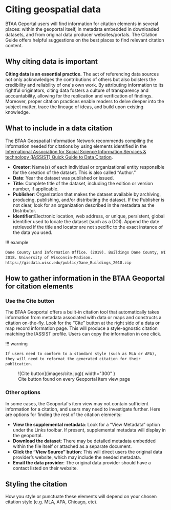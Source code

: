 # Citing geospatial data

BTAA Geportal users will find information for citation elements in several places: within the geoportal itself, in metadata embedded in downloaded datasets, and from original data producer websites/portals. The Citation Guide offers helpful suggestions on the best places to find relevant citation content.

## Why citing data is important

**Citing data is an essential practice.** The act of referencing data sources not only acknowledges the contributions of others but also bolsters the credibility and reliability of one's own work. By attributing information to its rightful originators, citing data fosters a culture of transparency and accountability, allowing for the replication and verification of findings. Moreover, proper citation practices enable readers to delve deeper into the subject matter, trace the lineage of ideas, and build upon existing knowledge.

## What to include in a data citation

The BTAA Geospatial Information Network recommends compiling the information needed for citations by using elements identified in the [International Association for Social Science Information Services & technology (IASSIST) Quick Guide to Data Citation](https://www.google.com/url?q=https%3A%2F%2Fiassistdata.org%2F&sa=D&sntz=1&usg=AOvVaw3uyQef4eShx4NLB8sx2vkF).

* **Creator**: Name(s) of each individual or organizational entity responsible for the creation of the dataset. This is also called “Author.”
* **Date**: Year the dataset was published or issued.
* **Title**: Complete title of the dataset, including the edition or version number, if applicable. 
* **Publisher**: Organization that makes the dataset available by archiving, producing, publishing, and/or distributing the dataset. If the Publisher is not clear, look for an organization described in the metadata as the Distributor.
* **Identifier**:Electronic location, web address, or unique, persistent, global identifier used to locate the dataset (such as a DOI). Append the date retrieved if the title and locator are not specific to the exact instance of the data you used.
  
!!! example

	Dane County Land Information Office. (2019). Buildings Dane County, WI 2018. University of Wisconsin-Madison. https://gisdata.wisc.edu/public/Dane_Buildings_2018.zip 


## How to gather information in the BTAA Geoportal for citation elements

### Use the Cite button
The BTAA Geoportal offers a built-in citation tool that automatically takes information from metadata associated with data or maps and constructs a citation on-the-fly.  Look for the “Cite” button at the right side of a data or map record information page. This will produce a style-agnostic citation matching the IASSIST profile. Users can copy the information in one click.

!!! warning

	If users need to conform to a standard style (such as MLA or APA), they will need to reformat the generated citation for their publication.


<figure markdown>
  ![Cite button](images/cite.jpg){ width="300" }
  <figcaption>Cite button found on every Geoportal item view page</figcaption>
</figure>


### Other options

In some cases, the Geoportal's item view may not contain sufficient information for a citation, and users may need to investigate further. Here are options for finding the rest of the citation elements:

- **View the supplemental metadata**: Look for a “View Metadata” option under the Links toolbar. If present, supplemental metadata will display in the geoportal.
- **Download the dataset**: There may be detailed metadata embedded within the file itself or attached as a separate document.
- **Click the “View Source” button**: This will direct users the original data provider’s website, which may include the needed metadata.
- **Email the data provider**: The original data provider should have a contact listed on their website.

## Styling the citation

How you style or punctuate these elements will depend on your chosen citation style (e.g. MLA, APA, Chicago, etc). 
